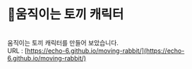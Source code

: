 # 🐰움직이는 토끼 캐릭터
\
움직이는 토끼 캐릭터를 만들어 보았습니다.</br>
URL : [https://echo-6.github.io/moving-rabbit/](https://echo-6.github.io/moving-rabbit/)
